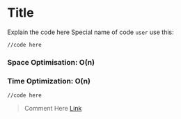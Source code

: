 # Title

Explain the code here
Special name of code `user` use this: 

```reason
//code here
```

### Space Optimisation: O(n)
### Time Optimization: O(n)

```reason
//code here
```

> Comment
> Here
[Link](https://github.com/)
